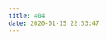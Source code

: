 ```yaml
---
title: 404
date: 2020-01-15 22:53:47
---
```


<html>
    <head>
    </head>
    <body>
        <script type="text/javascript" src="//qzonestyle.gtimg.cn/qzone/hybrid/app/404/search_children.js" charset="utf-8" homePageUrl="/" homePageName="回到我的主页"></script>
    </body>
</html>